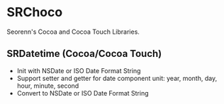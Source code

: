 SRChoco
=======

Seorenn's Cocoa and Cocoa Touch Libraries.

## SRDatetime (Cocoa/Cocoa Touch)

* Init with NSDate or ISO Date Format String
* Support setter and getter for date component unit: year, month, day, hour, minute, second
* Convert to NSDate or ISO Date Format String
